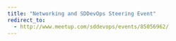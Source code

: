 ```yaml
---
title: "Networking and SDDevOps Steering Event"
redirect_to:
  - http://www.meetup.com/sddevops/events/85056962/
---
```

